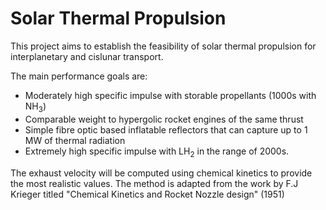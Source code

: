 # Solar Thermal Propulsion
This project aims to establish the feasibility of solar thermal propulsion for interplanetary and cislunar transport. 

The main performance goals are:
* Moderately high specific impulse with storable propellants (1000s with NH<sub>3</sub>)
* Comparable weight to hypergolic rocket engines of the same thrust
* Simple fibre optic based inflatable reflectors that can capture up to 1 MW of thermal radiation
* Extremely high specific impulse with LH<sub>2</sub> in the range of 2000s.

The exhaust velocity will be computed using chemical kinetics to provide the most realistic values. The method is adapted from the work by F.J Krieger titled "Chemical Kinetics and Rocket Nozzle design" (1951)
